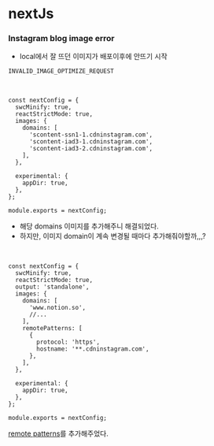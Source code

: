 # nextJs

### Instagram blog image error

- local에서 잘 뜨던 이미지가 배포이후에 안뜨기 시작

```
INVALID_IMAGE_OPTIMIZE_REQUEST
```

<br>

```JS
const nextConfig = {
  swcMinify: true,
  reactStrictMode: true,
  images: {
    domains: [
      'scontent-ssn1-1.cdninstagram.com',
      'scontent-iad3-1.cdninstagram.com',
      'scontent-iad3-2.cdninstagram.com',
    ],
  },

  experimental: {
    appDir: true,
  },
};

module.exports = nextConfig;
```

- 해당 domains 이미지를 추가해주니 해결되었다.
- 하지만, 이미지 domain이 계속 변경될 때마다 추가해줘야할까,,,?

<br>

```
const nextConfig = {
  swcMinify: true,
  reactStrictMode: true,
  output: 'standalone',
  images: {
    domains: [
      'www.notion.so',
      //...
    ],
    remotePatterns: [
      {
        protocol: 'https',
        hostname: '**.cdninstagram.com',
      },
    ],
  },

  experimental: {
    appDir: true,
  },
};

module.exports = nextConfig;
```

[remote patterns](https://nextjs.org/docs/api-reference/next/image#remote-patterns)를 추가해주었다.
